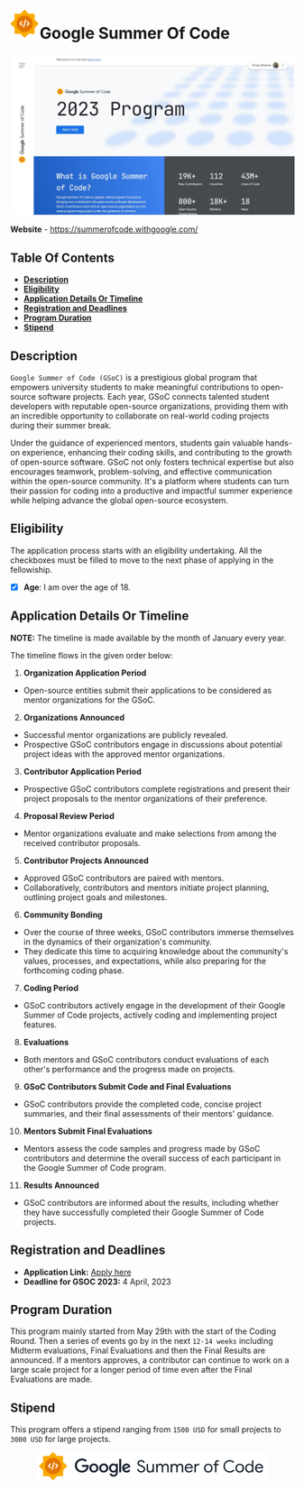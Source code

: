 # **<img src="./logo.svg">Google Summer Of Code**

<img src="./gsoc.jpg">

**Website** - https://summerofcode.withgoogle.com/

## Table Of Contents
- **[Description](#description)**
- **[Eligibility](#eligibility)**
- **[Application Details Or Timeline](#application-details-or-timeline)**
- **[Registration and Deadlines](#registration-and-deadlines)**
- **[Program Duration](#program-duration)**
- **[Stipend](#stipend)**


## Description
`Google Summer of Code (GSoC)` is a prestigious global program that empowers university students to make meaningful contributions to open-source software projects. Each year, GSoC connects talented student developers with reputable open-source organizations, providing them with an incredible opportunity to collaborate on real-world coding projects during their summer break. 

Under the guidance of experienced mentors, students gain valuable hands-on experience, enhancing their coding skills, and contributing to the growth of open-source software. GSoC not only fosters technical expertise but also encourages teamwork, problem-solving, and effective communication within the open-source community. It's a platform where students can turn their passion for coding into a productive and impactful summer experience while helping advance the global open-source ecosystem.


## Eligibility
The application process starts with an eligibility undertaking. All the checkboxes must be filled to move to the next phase of applying in the fellowiship. 

- [x] **Age**: I am over the age of 18.

## Application Details Or Timeline

**NOTE:** The timeline is made available by the month of January every year.

The timeline flows in the given order below:
1. **Organization Application Period**
- Open-source entities submit their applications to be considered as mentor organizations for the GSoC.

2. **Organizations Announced**
- Successful mentor organizations are publicly revealed.
- Prospective GSoC contributors engage in discussions about potential project ideas with the approved mentor organizations.

3. **Contributor Application Period**
- Prospective GSoC contributors complete registrations and present their project proposals to the mentor organizations of their preference.

4. **Proposal Review Period**
- Mentor organizations evaluate and make selections from among the received contributor proposals.

5. **Contributor Projects Announced**
- Approved GSoC contributors are paired with mentors.
- Collaboratively, contributors and mentors initiate project planning, outlining project goals and milestones.

6. **Community Bonding**
- Over the course of three weeks, GSoC contributors immerse themselves in the dynamics of their organization's community.
- They dedicate this time to acquiring knowledge about the community's values, processes, and expectations, while also preparing for the forthcoming coding phase.

7. **Coding Period**
- GSoC contributors actively engage in the development of their Google Summer of Code projects, actively coding and implementing project features.

8. **Evaluations**
- Both mentors and GSoC contributors conduct evaluations of each other's performance and the progress made on projects.

9. **GSoC Contributors Submit Code and Final Evaluations**
- GSoC contributors provide the completed code, concise project summaries, and their final assessments of their mentors' guidance.

10. **Mentors Submit Final Evaluations**
- Mentors assess the code samples and progress made by GSoC contributors and determine the overall success of each participant in the Google Summer of Code program.

11. **Results Announced**
- GSoC contributors are informed about the results, including whether they have successfully completed their Google Summer of Code projects.

## Registration and Deadlines

- **Application Link:** [Apply here](https://summerofcode.withgoogle.com/)
- **Deadline for GSOC 2023:** 4 April, 2023

## Program Duration

This program mainly started from May 29th with the start of the Coding Round. Then a series of events go by in the next `12-14 weeks` including Midterm evaluations, Final Evaluations and then the Final Results are announced. If a mentors approves, a contributor can continue to work on a large scale project for a longer period of time even after the Final Evaluations are made. 

## Stipend
This program offers a stipend ranging from `1500 USD` for small projects to `3000 USD` for large projects.

<p align="center">
    <img src="./logo_full.svg">
</p>